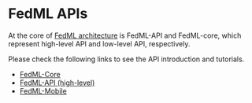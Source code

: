 # FedML APIs
At the core of [FedML architecture](system-architecture-overview.md) is FedML-API and FedML-core, which represent high-level API and low-level API, respectively.

Please check the following links to see the API introduction and tutorials.
- [FedML-Core](api-core.md)
- [FedML-API (high-level)](api-fedml-api.md)
- [FedML-Mobile](api-fedml-mobile.md)